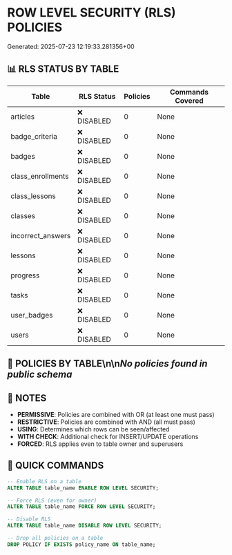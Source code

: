 # ROW LEVEL SECURITY (RLS) POLICIES
Generated: 2025-07-23 12:19:33.281356+00

## 📊 RLS STATUS BY TABLE

| Table | RLS Status | Policies | Commands Covered |
|-------|------------|----------|------------------|
| articles | ❌ DISABLED | 0 | None |
| badge_criteria | ❌ DISABLED | 0 | None |
| badges | ❌ DISABLED | 0 | None |
| class_enrollments | ❌ DISABLED | 0 | None |
| class_lessons | ❌ DISABLED | 0 | None |
| classes | ❌ DISABLED | 0 | None |
| incorrect_answers | ❌ DISABLED | 0 | None |
| lessons | ❌ DISABLED | 0 | None |
| progress | ❌ DISABLED | 0 | None |
| tasks | ❌ DISABLED | 0 | None |
| user_badges | ❌ DISABLED | 0 | None |
| users | ❌ DISABLED | 0 | None |

## 🔐 POLICIES BY TABLE\n\n*No policies found in public schema*

## 📝 NOTES

- **PERMISSIVE**: Policies are combined with OR (at least one must pass)
- **RESTRICTIVE**: Policies are combined with AND (all must pass)
- **USING**: Determines which rows can be seen/affected
- **WITH CHECK**: Additional check for INSERT/UPDATE operations
- **FORCED**: RLS applies even to table owner and superusers

## 🚀 QUICK COMMANDS

```sql
-- Enable RLS on a table
ALTER TABLE table_name ENABLE ROW LEVEL SECURITY;

-- Force RLS (even for owner)
ALTER TABLE table_name FORCE ROW LEVEL SECURITY;

-- Disable RLS
ALTER TABLE table_name DISABLE ROW LEVEL SECURITY;

-- Drop all policies on a table
DROP POLICY IF EXISTS policy_name ON table_name;
```
